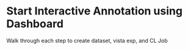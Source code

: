 # Start Interactive Annotation using Dashboard

Walk through each step to create dataset, vista exp, and CL Job